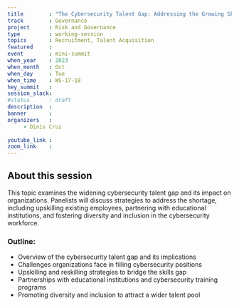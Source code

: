 ```yaml
---
title        : "The Cybersecurity Talent Gap: Addressing the Growing Skills Shortage(Panel)"
track        : Governance
project      : Risk and Governance
type         : working-session
topics       : Recruitment, Talent Acquisition
featured     :
event        : mini-summit
when_year    : 2023
when_month   : Oct
when_day     : Tue
when_time    : WS-17-18
hey_summit   : 
session_slack:
#status      : draft
description  :
banner       : 
organizers   :
     - Dinis Cruz
     
youtube_link : 
zoom_link    : 
---
```


## About this session
 This topic examines the widening cybersecurity talent gap and its impact on organizations. Panelists will discuss strategies to address the shortage, including upskilling existing employees, partnering with educational institutions, and fostering diversity and inclusion in the cybersecurity workforce.

### Outline:
- Overview of the cybersecurity talent gap and its implications
- Challenges organizations face in filling cybersecurity positions
- Upskilling and reskilling strategies to bridge the skills gap
- Partnerships with educational institutions and cybersecurity training programs
- Promoting diversity and inclusion to attract a wider talent pool
